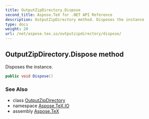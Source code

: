 ```yaml
---
title: OutputZipDirectory.Dispose
second_title: Aspose.TeX for .NET API Reference
description: OutputZipDirectory method. Disposes the instance
type: docs
weight: 20
url: /net/aspose.tex.io/outputzipdirectory/dispose/
---
```

## OutputZipDirectory.Dispose method

Disposes the instance.

```csharp
public void Dispose()
```

### See Also

* class [OutputZipDirectory](../)
* namespace [Aspose.TeX.IO](../../outputzipdirectory/)
* assembly [Aspose.TeX](../../../)


